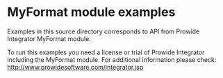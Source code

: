 MyFormat module examples
========================

Examples in this source directory corresponds to API from Prowide Integrator MyFormat module.


To run this examples you need a license or trial of Prowide Integrator including the MyFormat module.
For additional information please check: http://www.prowidesoftware.com/integrator.jsp

